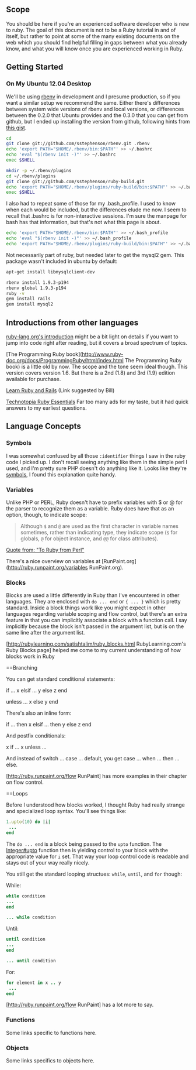 ## Scope

You should be here if you're an experienced software developer who is new to ruby.  The goal of this document is not to be a Ruby tutorial in and of itself, but rather to point at some of the many existing documents on the web which you should find helpful filling in gaps between what you already know, and what you will know once you are experienced working in Ruby.


## Getting Started

### On My Ubuntu 12.04 Desktop

We'll be using [rbenv](https://github.com/sstephenson/rbenv) in development and I presume production, so if you want a similar setup we recommend the same.  Either there's differences between system wide versions of rbenv and local versions, or differences between the 0.2.0 that Ubuntu provides and the 0.3.0 that you can get from github, but I ended up installing the version from github, following hints from [this gist](https://gist.github.com/2627011).

~~~ bash
cd
git clone git://github.com/sstephenson/rbenv.git .rbenv
echo 'export PATH="$HOME/.rbenv/bin:$PATH"' >> ~/.bashrc
echo 'eval "$(rbenv init -)"' >> ~/.bashrc
exec $SHELL
~~~


~~~ bash
mkdir -p ~/.rbenv/plugins
cd ~/.rbenv/plugins
git clone git://github.com/sstephenson/ruby-build.git
echo 'export PATH="$HOME/.rbenv/plugins/ruby-build/bin:$PATH"' >> ~/.bashrc
exec $SHELL
~~~ 

I also had to repeat some of those for my .bash_profile.  I used to know when each would be included, but the differences elude me now.  I seem to recall that .bashrc is for non-interactive sessions.  I'm sure the manpage for bash has that information, but that's not what this page is about.

~~~ bash
echo 'export PATH="$HOME/.rbenv/bin:$PATH"' >> ~/.bash_profile
echo 'eval "$(rbenv init -)"' >> ~/.bash_profile
echo 'export PATH="$HOME/.rbenv/plugins/ruby-build/bin:$PATH"' >> ~/.bash_profile
~~~

Not necessarily part of ruby, but needed later to get the mysql2 gem.  This package wasn't included in ubuntu by default:

~~~ bash
apt-get install libmysqlclient-dev
~~~


~~~ bash
rbenv install 1.9.3-p194
rbenv global 1.9.3-p194
ruby -v
gem install rails
gem install mysql2 
~~~


## Introductions from other languages

[ruby-lang.org's introduction](http://www.ruby-lang.org/en/documentation/ruby-from-other-languages/) might be a bit light on details if you want to jump into code right after reading, but it covers a broad spectrum of topics.

[The Programming Ruby book](http://www.ruby-doc.org/docs/ProgrammingRuby/html/index.html The Programming Ruby book) is a little old by now.  The scope and the tone seem ideal though.  This version covers version 1.6.  But there is a 2nd (1.8) and 3rd (1.9) edition available for purchase.

[Learn Ruby and Rails](http://www.learnrubyandrails.com/) (Link suggested by Bill)

[Technotopia Ruby Essentials](http://www.techotopia.com/index.php/Ruby_Essentials) Far too many ads for my taste, but it had quick answers to my earliest questions.

## Language Concepts


### Symbols
I was somewhat confused by all those `:identifier` things I saw in the ruby code I picked up.  I don't recall seeing anything like them in the simple perl I used, and I'm pretty sure PHP doesn't do anything like it.  Looks like they're [symbols](http://www.troubleshooters.com/codecorn/ruby/symbols.htm), I found this explanation quite handy.

### Variables

Unlike PHP or PERL, Ruby doesn't have to prefix variables with $ or @ for the parser to recognize them as a variable.  Ruby does have that as an option, though, to indicate scope:

> Although `$` and `@` are used as the first character in variable names sometimes, rather than indicating type, they indicate scope (`$` for globals, `@` for object instance, and `@@` for class attributes).

[Quote from: "To Ruby from Perl"](http://www.ruby-lang.org/en/documentation/ruby-from-other-languages/to-ruby-from-perl/)

There's a nice overview on variables at [RunPaint.org](http://ruby.runpaint.org/variables RunPaint.org).

### Blocks

Blocks are used a little differently in Ruby than I've encountered in other languages.  They are enclosed with `do ... end` or `{ ... }` which is pretty standard.  Inside a block things work like you might expect in other languages regarding variable scoping and flow control, but there's an extra feature in that you can implicitly associate a block with a function call.  I say implicitly because the block isn't passed in the argument list, but is on the same line after the argument list.

[http://rubylearning.com/satishtalim/ruby_blocks.html RubyLearning.com's Ruby Blocks page] helped me come to my current understanding of how blocks work in Ruby

==Branching

You can get standard conditional statements:

<source lang="ruby">
if ...
  x 
elsif ... 
  y
else 
  z
end


unless ... 
  x
else
  y
end
</source>

There's also an inline form:

<source lang="ruby">
if ... then x
elsif ... then y
else z
end
</source>

And postfix conditionals:

<source lang="ruby">
x if ...
x unless ...
</source>

And instead of switch ... case ... default, you get case ... when ... then ... else.

[http://ruby.runpaint.org/flow RunPaint] has more examples in their chapter on flow control.

==Loops

Before I understood how blocks worked, I thought Ruby had really strange and specialized loop syntax.  You'll see things like:

~~~ ruby
1.upto(10) do |i|
 ...
end
~~~

The `do ... end` is a block being passed to the `upto` function.  The [Integer#upto](http://ruby-doc.org/core-1.9.3/Integer.html#method-i-upto) function then is yielding control to your block with the appropriate value for `i` set. That way your loop control code is readable and stays out of your way really nicely.

You still get the standard looping structues: `while`, `until`, and `for` though:

While:
~~~ ruby
while condition
...
end
~~~

~~~ ruby
... while condition
~~~

Until:

~~~ ruby
until condition
...
end
~~~

~~~ ruby
... until condition
~~~

For:

~~~ ruby
for element in x .. y
 ...
end
~~~

[http://ruby.runpaint.org/flow RunPaint] has a lot more to say.

### Functions

Some links specific to functions here.

### Objects

Some links specifics to objects here.

